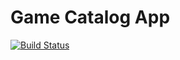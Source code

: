 # Game Catalog App

[![Build Status](https://app.travis-ci.com/dzulfaqaraar/GameCatalog.svg?branch=master)](https://app.travis-ci.com/dzulfaqaraar/GameCatalog)
